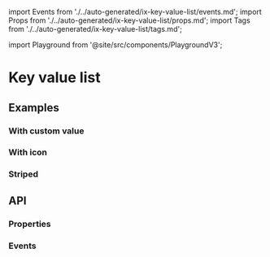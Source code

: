 import Events from './../auto-generated/ix-key-value-list/events.md';
import Props from './../auto-generated/ix-key-value-list/props.md';
import Tags from './../auto-generated/ix-key-value-list/tags.md';

import Playground from '@site/src/components/PlaygroundV3';

# Key value list

<Tags />

## Examples

<Playground
  name="key-value-list" height="12rem"
  examplesByName>
</Playground>

### With custom value

<Playground
  name="key-value-list-with-custom-value" 
  height="12rem"
  examplesByName>
</Playground>

### With icon

<Playground
  name="key-value-list-with-icon" 
  height="12rem"
  examplesByName>
</Playground>

### Striped

<Playground
  name="key-value-list-striped" 
  height="12rem"
  examplesByName>
</Playground>

## API

### Properties

<Props />

### Events

<Events />
